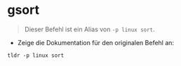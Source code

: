 # gsort

> Dieser Befehl ist ein Alias von `-p linux sort`.

- Zeige die Dokumentation für den originalen Befehl an:

`tldr -p linux sort`
